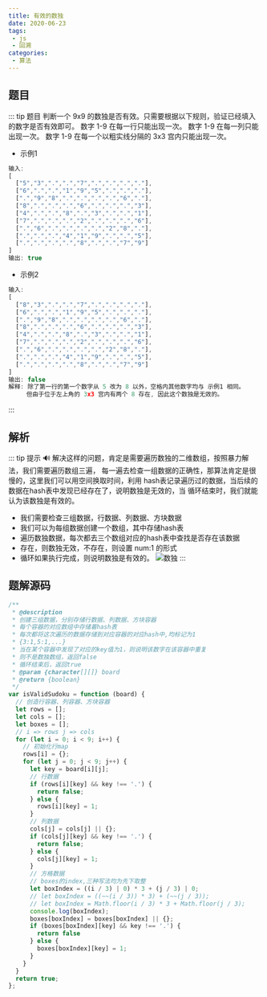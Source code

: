 ```yaml
---
title: 有效的数独
date: 2020-06-23
tags:
 - js
 - 回溯
categories:
 - 算法
---
```


## 题目
::: tip 题目
判断一个 9x9 的数独是否有效。只需要根据以下规则，验证已经填入的数字是否有效即可。
数字 1-9 在每一行只能出现一次。
数字 1-9 在每一列只能出现一次。
数字 1-9 在每一个以粗实线分隔的 3x3 宫内只能出现一次。

* 示例1
```js
输入:
[
  ["5","3",".",".","7",".",".",".","."],
  ["6",".",".","1","9","5",".",".","."],
  [".","9","8",".",".",".",".","6","."],
  ["8",".",".",".","6",".",".",".","3"],
  ["4",".",".","8",".","3",".",".","1"],
  ["7",".",".",".","2",".",".",".","6"],
  [".","6",".",".",".",".","2","8","."],
  [".",".",".","4","1","9",".",".","5"],
  [".",".",".",".","8",".",".","7","9"]
]
输出: true
```

* 示例2
```js
输入:
[
  ["8","3",".",".","7",".",".",".","."],
  ["6",".",".","1","9","5",".",".","."],
  [".","9","8",".",".",".",".","6","."],
  ["8",".",".",".","6",".",".",".","3"],
  ["4",".",".","8",".","3",".",".","1"],
  ["7",".",".",".","2",".",".",".","6"],
  [".","6",".",".",".",".","2","8","."],
  [".",".",".","4","1","9",".",".","5"],
  [".",".",".",".","8",".",".","7","9"]
]
输出: false
解释: 除了第一行的第一个数字从 5 改为 8 以外，空格内其他数字均与 示例1 相同。
     但由于位于左上角的 3x3 宫内有两个 8 存在, 因此这个数独是无效的。
```
:::

## 解析 <Badge text="解法说明"/>
::: tip 提示
:loud_sound:
解决这样的问题，肯定是需要遍历数独的二维数组，按照暴力解法，我们需要遍历数组三遍，
每一遍去检查一组数据的正确性，那算法肯定是很慢的，这里我们可以用空间换取时间，利用
hash表记录遍历过的数据，当后续的数据在hash表中发现已经存在了，说明数独是无效的，当
循环结束时，我们就能认为该数独是有效的。
* 我们需要检查三组数据，行数据、列数据、方块数据
* 我们可以为每组数据创建一个数组，其中存储hash表
* 遍历数独数据，每次都去三个数组对应的hash表中查找是否存在该数据
* 存在，则数独无效，不存在，则设置 num:1 的形式
* 循环如果执行完成，则说明数独是有效的。
![数独](~@Algorithm/algorithm/image/isValidSudoku.png)
:::

## 题解源码
```js
/**
 * @description
 * 创建三组数据，分别存储行数据、列数据、方块容器
 * 每个容器的对应数组中存储着hash表
 * 每次都将这次遍历的数据存储到对应容器的对应hash中,均标记为1
 * {3:1,5:1,...}
 * 当在某个容器中发现了对应的key值为1，则说明该数字在该容器中重复
 * 则不是数独数组，返回false
 * 循环结束后，返回true
 * @param {character[][]} board
 * @return {boolean}
 */
var isValidSudoku = function (board) {
  // 创造行容器、列容器、方块容器
  let rows = [];
  let cols = [];
  let boxes = [];
  // i => rows j => cols
  for (let i = 0; i < 9; i++) {
    // 初始化行map
    rows[i] = {};
    for (let j = 0; j < 9; j++) {
      let key = board[i][j];
      // 行数据
      if (rows[i][key] && key !== '.') {
        return false;
      } else {
        rows[i][key] = 1;
      }
      // 列数据
      cols[j] = cols[j] || {};
      if (cols[j][key] && key !== '.') {
        return false;
      } else {
        cols[j][key] = 1;
      }
      // 方格数据
      // boxes的index,三种写法均为先下取整
      let boxIndex = ((i / 3) | 0) * 3 + (j / 3) | 0;
      // let boxIndex = ((~~(i / 3)) * 3) + (~~(j / 3));
      // let boxIndex = Math.floor(i / 3) * 3 + Math.floor(j / 3);
      console.log(boxIndex);
      boxes[boxIndex] = boxes[boxIndex] || {};
      if (boxes[boxIndex][key] && key !== '.') {
        return false
      } else {
        boxes[boxIndex][key] = 1;
      }
    }
  }
  return true;
};
```